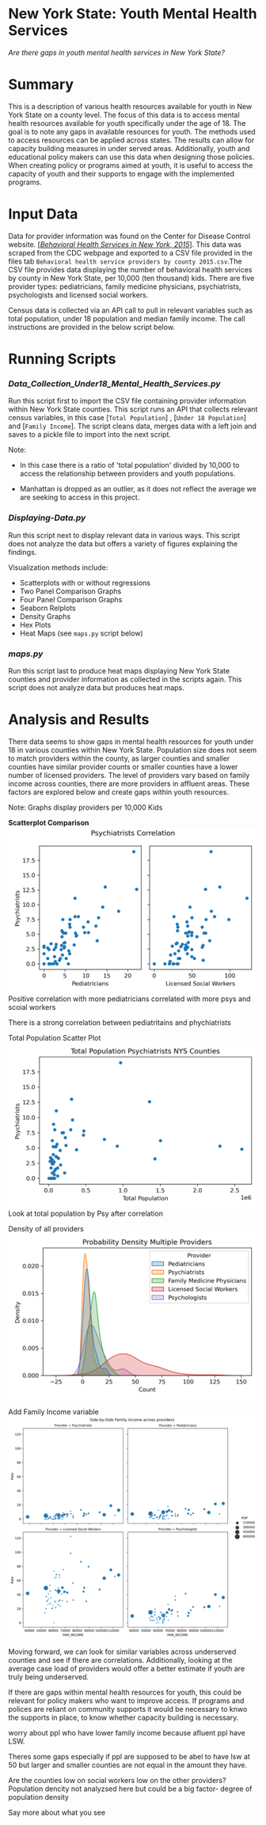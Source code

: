 # **New York State: Youth Mental Health Services**
*Are there gaps in youth mental health services in New York State?*

# Summary

This is a description of various health resources available for youth in New York State on a county level. The focus of this data is to access mental health resources available for youth specifically under the age of 18. The goal is to note any gaps in available resources for youth. The methods used to access resources can be applied across states. The results can allow for capacity building measures in under served areas. Additionally, youth and educational policy makers can use this data when designing those policies. When creating policy or programs aimed at youth, it is useful to access the capacity of youth and their supports to engage with the implemented programs.
#
# Input Data

Data for provider information was found on the Center for Disease Control website. [[*Behavioral Health Services in New York, 2015*](https://www.cdc.gov/childrensmentalhealth/stateprofiles-providers/new-york/index.html)]. This data was scraped from the CDC webpage and exported to a CSV file provided in the files tab `Behavioral health service providers by county 2015.csv`.The CSV file provides data displaying the number of behavioral health services by county in New York State, per 10,000 (ten thousand) kids. There are five provider types: pediatricians, family medicine physicians, psychiatrists, psychologists and licensed social workers. 

 Census data is collected via an API call to pull in relevant variables such as total population, under 18 population and median family income. The call instructions are provided in the below script below.

#
# Running Scripts

### *Data_Collection_Under18_Mental_Health_Services.py*

Run this script first to import the CSV file containing provider information within New York State counties. This script runs an API that collects relevant census variables, in this case [`Total Population`] , [`Under 18 Population`] and [`Family Income`]. The script cleans data, merges data with a left join and saves to a pickle file to import into the next script. 

Note:

* In this case there is a ratio of 'total population' divided by 10,000 to access the relationship between providers and youth populations.

* Manhattan is dropped as an outlier, as it does not reflect the average we are seeking to access in this project.  

### *Displaying-Data.py*

Run this script next to display relevant data in various ways. This script does not analyze the data but offers a variety of figures explaining the findings. 

Visualization methods include:

- Scatterplots with or without regressions
- Two Panel Comparison Graphs
- Four Panel Comparison Graphs
- Seaborn Relplots
- Density Graphs
- Hex Plots
- Heat Maps (see `maps.py` script below)

### *maps.py*

Run this script last to produce heat maps displaying New York State counties and provider information as collected in the scripts again. This script does not analyze data but produces heat maps. 

#
# Analysis and Results

There data seems to show gaps in mental health resources for youth under 18 in various counties within New York State. Population size does not seem to match providers within the county, as larger counties and smaller counties have similar provider counts or smaller counties have a lower number of licensed providers. The level of providers vary based on family income across counties, there are more providers in affluent areas. These factors are explored below and create gaps within youth resources.

Note: Graphs display providers per 10,000 Kids


**Scatterplot Comparison**
![Two Panel Comparison](Images/TwoPanelComparison.png)
Positive correlation with more pediatricians correlated with more psys and scoial workers

There is a strong correlation between pediatritains and phychiatrists 


Total Population Scatter Plot
![Total Population Psychiatrists- NYS Counties](Images/TotalPopulationPsychiatrists-NYSCounties.png)
Look at total population by Psy after correlation


Density of all providers
![Probability of All Provdiers](Images/ProbabilityDensityAllProviders.png)


Add Family Income variable
![Family Income Across Providers](Images/SidebySideFamilyIncomeacrossproviders.png)


Moving forward, we can look for similar variables across underserved counties and see if there are correlations. Additionally, looking at the average case load of providers would offer a better estimate if youth are truly being underserved. 

If there are gaps within mental health resources for youth, this could be relevant for policy makers who want to improve access. If programs and polices are reliant on community supports it would be necessary to knwo the supports in place, to know whether capacity building is necessary. 

worry about ppl who have lower family income because afluent ppl have LSW. 

Theres some gaps especially if ppl are supposed to be abel to have lsw at 50 but larger and smaller counties are not equal in the amount they have. 

Are the counties low on social workers low on the other providers? 
Population dencity not analyzsed here but could be a big factor- degree of population density 


Say more about what you see

